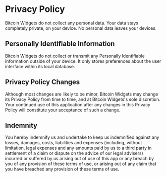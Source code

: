 # Privacy Policy

Bitcoin Widgets do not collect any personal data. Your data stays completely private, on your device. No personal data leaves your devices.

## Personally Identifiable Information

Bitcoin Widgets do not collect or transmit any Personally Identifiable Information outside of your device. It only stores preferences about the user interface within its local database.

## Privacy Policy Changes

Although most changes are likely to be minor, Bitcoin Widgets may change its Privacy Policy from time to time, and at Bitcoin Widgets's sole discretion. Your continued use of this application after any changes in this Privacy Policy will constitute your acceptance of such a change.

## Indemnity

You hereby indemnify us and undertake to keep us indemnified against any losses, damages, costs, liabilities and expenses (including, without limitation, legal expenses and any amounts paid by us to a third party in settlement of a claim or dispute on the advice of our legal advisers) incurred or suffered by us arising out of use of this app or any breach by you of any provision of these terms of use, or arising out of any claim that you have breached any provision of these terms of use.
